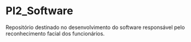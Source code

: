 # PI2_Software
Repositório destinado no desenvolvimento do software responsável pelo reconhecimento facial dos funcionários.
